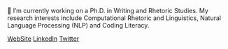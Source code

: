 🔭 I’m currently working on a Ph.D. in Writing and Rhetoric Studies. My research interests include Computational Rhetoric and Linguistics, Natural Language Processing (NLP) and Coding Literacy. 

[WebSite](http://johngordon.io)
[LinkedIn](https://www.linkedin.com/in/johncalvingordon/)
[Twitter](https://twitter.com/ProfJGordon)
